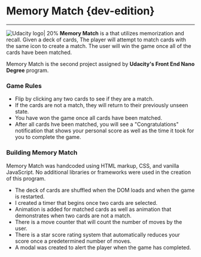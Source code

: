 
# Memory Match {dev-edition}
---
![Udacity logo| 20%](https://pbs.twimg.com/profile_images/877421534486315008/8wplWcXI_400x400.jpg)
**Memory Match** is a that utilizes memorization and recall. Given a deck of cards, The player will attempt to match cards with the same icon to create a match. The user will win the game once all of the cards have been matched. 

Memory Match is the second project assigned by **Udacity's Front End Nano Degree** program. 


### Game Rules

  * Flip by clicking any two cards to see if they are a match.
  * If the cards are not a match, they will return to their previously unseen state.
  * You have won the game once all cards have been matched.
  * After all cards hve been matched, you will see a "Congratulations" notification that shows your personal score as well as the time it took for you to complete the game.

### Building Memory Match
Memory Match was handcoded using HTML markup, CSS, and vanilla JavaScript. No additional libraries or frameworks were used in the creation of this program.
* The deck of cards are shuffled when the DOM loads and when the game is restarted.
* I created a timer that begins once two cards are selected.
* Animation is added for matched cards as well as animation that demonstrates when two cards are not a match.
* There is a move counter that will count the number of moves by the user.
* There is a star score rating system that automatically reduces your score once a predetermined number of moves.
* A modal was created to alert the player when the game has completed.
